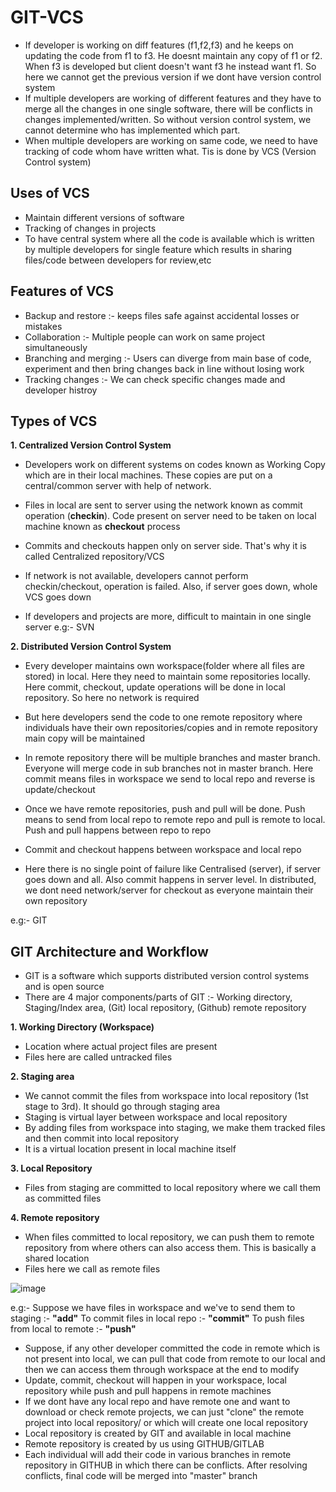 # GIT-VCS

- If developer is working on diff features (f1,f2,f3) and he keeps on updating the code from f1 to f3. He doesnt maintain any copy of f1 or f2. When f3 is developed but client doesn't want f3 he instead want f1. So here we cannot get the previous version if we dont have version control system
- If multiple developers are working of different features and they have to merge all the changes in one single software, there will be conflicts in changes implemented/written. So without version control system, we cannot determine who has implemented which part.
- When multiple developers are working on same code, we need to have tracking of code whom have written what. Tis is done by VCS (Version Control system)

Uses of VCS
-
- Maintain different versions of software
- Tracking of changes in projects
- To have central system where all the code is available which is written by multiple developers for single feature which results in sharing files/code between developers for review,etc

Features of VCS
-
- Backup and restore :- keeps files safe against accidental losses or mistakes
- Collaboration :- Multiple people can work on same project simultaneously
- Branching and merging :- Users can diverge from main base of code, experiment and then bring changes back in line without losing work
- Tracking changes :- We can check specific changes made and developer histroy

Types of VCS
-
**1. Centralized Version Control System**
- Developers work on different systems on codes known as Working Copy which are in their local machines. These copies are put on a central/common server with help of network.
- Files in local are sent to server using the network known as commit operation (**checkin**). Code present on server need to be taken on local machine known as **checkout** process
- Commits and checkouts happen only on server side. That's why it is called Centralized repository/VCS

- If network is not available, developers cannot perform checkin/checkout, operation is failed. Also, if server goes down, whole VCS goes down
- If developers and projects are more, difficult to maintain in one single server
e.g:-  SVN

**2. Distributed Version Control System**
- Every developer maintains own workspace(folder where all files are stored) in local. Here they need to maintain some repositories locally. Here commit, checkout, update operations will be done in local repository. So here no network is required
- But here developers send the code to one remote repository where individuals have their own repositories/copies and in remote repository main copy will be maintained
- In remote repository there will be multiple branches and master branch. Everyone will merge code in sub branches not in master branch. Here commit means files in workspace we send to local repo and reverse is update/checkout
- Once we have remote repositories, push and pull will be done. Push means to send from local repo to remote repo and pull is remote to local. Push and pull happens between repo to repo
- Commit and checkout happens between workspace and local repo

- Here there is no single point of failure like Centralised (server), if server goes down and all. Also commit happens in server level. In distributed, we dont need network/server for checkout as everyone maintain their own repository

e.g:- GIT

GIT Architecture and Workflow
-
- GIT is a software which supports distributed version control systems and is open source
- There are 4 major components/parts of GIT  :- Working directory, Staging/Index area, (Git) local repository, (Github) remote repository  

**1. Working Directory (Workspace)**
- Location where actual project files are present
- Files here are called untracked files

**2. Staging area**
- We cannot commit the files from workspace into local repository (1st stage to 3rd). It should go through staging area
- Staging is virtual layer between workspace and local repository
- By adding files from workspace into staging, we make them tracked files and then commit into local repository
- It is a virtual location present in local machine itself

**3. Local Repository**
- Files from staging are committed to local repository where we call them as committed files 

**4. Remote repository**
- When files committed to local repository, we can push them to remote repository from where others can also access them. This is basically a shared location
- Files here we call as remote files

![image](https://github.com/user-attachments/assets/bd030fd6-8b73-4c45-b301-22ed6332a0ec)

e.g:- Suppose we have files in workspace and we've to send them to staging :- **"add"**
      To commit files in local repo :- **"commit"**
      To push files from local to remote :- **"push"**

- Suppose, if any other developer committed the code in remote which is not present into local, we can pull that code from remote to our local and then we can access them through workspace at the end to modify
- Update, commit, checkout will happen in your workspace, local repository while push and pull happens in remote machines
- If we dont have any local repo and have remote one and want to download or check remote projects, we can just "clone" the remote project into local repository/ or which will create one local repository
- Local repository is created by GIT and available in local machine
- Remote repository is created by us using GITHUB/GITLAB
- Each individual will add their code in various branches in remote repository in GITHUB in which there can be conflicts. After resolving conflicts, final code will be merged into "master" branch


